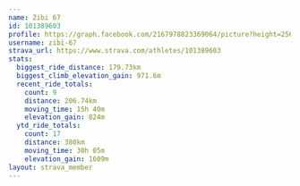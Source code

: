 ```yaml
---
name: Zibi 67
id: 101389603
profile: https://graph.facebook.com/2167978823369064/picture?height=256&width=256
username: zibi-67
strava_url: https://www.strava.com/athletes/101389603
stats:
  biggest_ride_distance: 179.73km
  biggest_climb_elevation_gain: 971.6m
  recent_ride_totals:
    count: 9
    distance: 206.74km
    moving_time: 15h 40m
    elevation_gain: 824m
  ytd_ride_totals:
    count: 17
    distance: 380km
    moving_time: 30h 05m
    elevation_gain: 1609m
layout: strava_member
--- 
```

